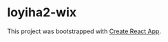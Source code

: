 # loyiha2-wix

This project was bootstrapped with [Create React App](https://github.com/facebook/create-react-app).